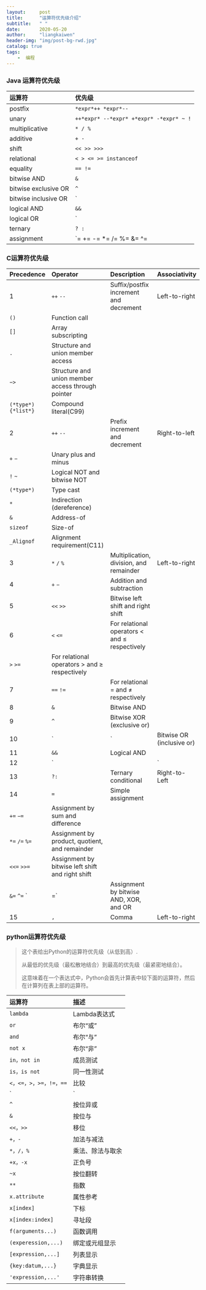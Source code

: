 ```yaml
---
layout:     post
title:      "运算符优先级介绍"
subtitle:   " "
date:       2020-05-20 
author:     "liangkaiwen"
header-img: "img/post-bg-rwd.jpg"
catalog: true
tags:
    -  编程
---
```


### Java 运算符优先级

| 运算符               | 优先级                                   |
| :------------------- | :--------------------------------------- |
| postfix              | `*expr*++ *expr*--`                      |
| unary                | `++*expr* --*expr* +*expr* -*expr* ~ !`  |
| multiplicative       | `* / %`                                  |
| additive             | `+ -`                                    |
| shift                | `<< >> >>>`                              |
| relational           | `< > <= >= instanceof`                   |
| equality             | `== !=`                                  |
| bitwise AND          | `&`                                      |
| bitwise exclusive OR | `^`                                      |
| bitwise inclusive OR | `|`                                      |
| logical AND          | `&&`                                     |
| logical OR           | `||`                                     |
| ternary              | `? :`                                    |
| assignment           | `= += -= *= /= %= &= ^= |= <<= >>= >>>=` |

### C运算符优先级

| Precedence         | Operator                                          | Description                                   | Associativity |
| :----------------- | :------------------------------------------------ | :-------------------------------------------- | :------------ |
| 1                  | `++` `--`                                         | Suffix/postfix increment and decrement        | Left-to-right |
| `()`               | Function call                                     |                                               |               |
| `[]`               | Array subscripting                                |                                               |               |
| `.`                | Structure and union member access                 |                                               |               |
| `−>`               | Structure and union member access through pointer |                                               |               |
| `(*type*){*list*}` | Compound literal(C99)                             |                                               |               |
| 2                  | `++` `--`                                         | Prefix increment and decrement                | Right-to-left |
| `+` `−`            | Unary plus and minus                              |                                               |               |
| `!` `~`            | Logical NOT and bitwise NOT                       |                                               |               |
| `(*type*)`         | Type cast                                         |                                               |               |
| `*`                | Indirection (dereference)                         |                                               |               |
| `&`                | Address-of                                        |                                               |               |
| `sizeof`           | Size-of                                           |                                               |               |
| `_Alignof`         | Alignment requirement(C11)                        |                                               |               |
| 3                  | `*` `/` `%`                                       | Multiplication, division, and remainder       | Left-to-right |
| 4                  | `+` `−`                                           | Addition and subtraction                      |               |
| 5                  | `<<` `>>`                                         | Bitwise left shift and right shift            |               |
| 6                  | `<` `<=`                                          | For relational operators < and ≤ respectively |               |
| `>` `>=`           | For relational operators > and ≥ respectively     |                                               |               |
| 7                  | `==` `!=`                                         | For relational = and ≠ respectively           |               |
| 8                  | `&`                                               | Bitwise AND                                   |               |
| 9                  | `^`                                               | Bitwise XOR (exclusive or)                    |               |
| 10                 | `|`                                               | Bitwise OR (inclusive or)                     |               |
| 11                 | `&&`                                              | Logical AND                                   |               |
| 12                 | `||`                                              | Logical OR                                    |               |
| 13                 | `?:`                                              | Ternary conditional                           | Right-to-Left |
| 14                 | `=`                                               | Simple assignment                             |               |
| `+=` `−=`          | Assignment by sum and difference                  |                                               |               |
| `*=` `/=` `%=`     | Assignment by product, quotient, and remainder    |                                               |               |
| `<<=` `>>=`        | Assignment by bitwise left shift and right shift  |                                               |               |
| `&=` `^=` `|=`     | Assignment by bitwise AND, XOR, and OR            |                                               |               |
| 15                 | `,`                                               | Comma                                         | Left-to-right |

### python运算符优先级


> 这个表给出Python的运算符优先级（从低到高）.
>
> 从最低的优先级（最松散地结合）到最高的优先级（最紧密地结合）。
>
> 这意味着在一个表达式中，Python会首先计算表中较下面的运算符，然后在计算列在表上部的运算符。


| 运算符                 | 描述             |
| :--------------------- | :--------------- |
| `lambda`               | Lambda表达式     |
| `or`                   | 布尔“或”         |
| `and`                  | 布尔“与”         |
| `not x`                | 布尔“非”         |
| `in，not in`           | 成员测试         |
| `is，is not`           | 同一性测试       |
| `<，<=，>，>=，!=，==` | 比较             |
| `|`                    | 按位或           |
| `^`                    | 按位异或         |
| `&`                    | 按位与           |
| `<<，>>`               | 移位             |
| `+，-`                 | 加法与减法       |
| `*，/，%`              | 乘法、除法与取余 |
| `+x，-x`               | 正负号           |
| `~x`                   | 按位翻转         |
| `**`                   | 指数             |
| `x.attribute`          | 属性参考         |
| `x[index]`             | 下标             |
| `x[index:index]`       | 寻址段           |
| `f(arguments...)`      | 函数调用         |
| `(experession,...)`    | 绑定或元组显示   |
| `[expression,...]`     | 列表显示         |
| `{key:datum,...}`      | 字典显示         |
| `'expression,...'`     | 字符串转换       |
